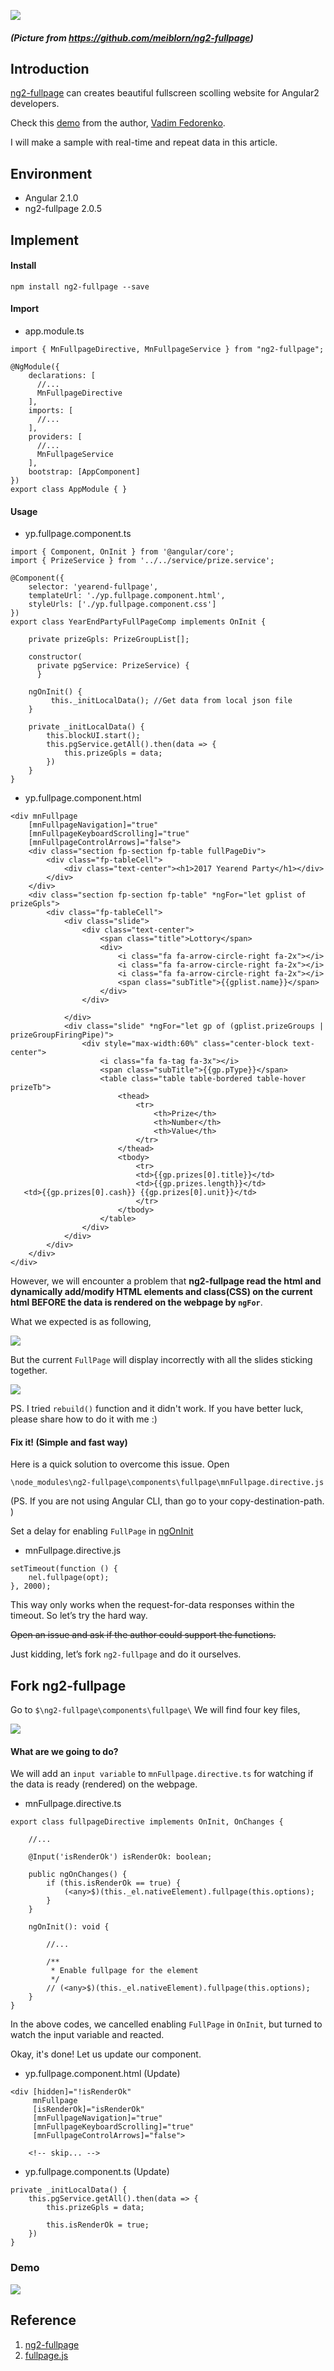 ![](https://2.bp.blogspot.com/-UoCMYEnuy6A/WG0O7wKmxXI/AAAAAAAAEHI/UqpVgVPWsGAErojAw6xu8QBjr9ClW2pIACLcB/s400/fullpage.png)
##### (Picture from https://github.com/meiblorn/ng2-fullpage)

## Introduction

[ng2-fullpage](https://github.com/meiblorn/ng2-fullpage) can creates beautiful fullscreen scolling website for Angular2 developers.

Check this [demo](http://meiblorn.github.io/ng2-fullpage/) from the author, [Vadim Fedorenko](https://github.com/meiblorn).

I will make a sample with real-time and repeat data in this article.


## Environment

* Angular 2.1.0
* ng2-fullpage 2.0.5


## Implement


#### Install

`npm install ng2-fullpage --save`

#### Import

* app.module.ts

```
import { MnFullpageDirective, MnFullpageService } from "ng2-fullpage";

@NgModule({
    declarations: [
      //...
      MnFullpageDirective
    ],
    imports: [
      //...
    ],
    providers: [
      //...
      MnFullpageService
    ],
    bootstrap: [AppComponent]
})
export class AppModule { }
```

#### Usage

* yp.fullpage.component.ts

```
import { Component, OnInit } from '@angular/core';
import { PrizeService } from '../../service/prize.service';

@Component({
    selector: 'yearend-fullpage',
    templateUrl: './yp.fullpage.component.html',
    styleUrls: ['./yp.fullpage.component.css']
})
export class YearEndPartyFullPageComp implements OnInit {

    private prizeGpls: PrizeGroupList[];

    constructor(
      private pgService: PrizeService) {
      }

    ngOnInit() {
         this._initLocalData(); //Get data from local json file
    }

    private _initLocalData() {
        this.blockUI.start();
        this.pgService.getAll().then(data => {
            this.prizeGpls = data;
        })
    }
}
```

* yp.fullpage.component.html

```
<div mnFullpage
    [mnFullpageNavigation]="true"
    [mnFullpageKeyboardScrolling]="true"
    [mnFullpageControlArrows]="false">
    <div class="section fp-section fp-table fullPageDiv">
        <div class="fp-tableCell">
            <div class="text-center"><h1>2017 Yearend Party</h1></div>
        </div>
    </div>
    <div class="section fp-section fp-table" *ngFor="let gplist of prizeGpls">
        <div class="fp-tableCell">
            <div class="slide">
                <div class="text-center">
                    <span class="title">Lottory</span>
                    <div>
                        <i class="fa fa-arrow-circle-right fa-2x"></i>
                        <i class="fa fa-arrow-circle-right fa-2x"></i>
                        <i class="fa fa-arrow-circle-right fa-2x"></i>
                        <span class="subTitle">{{gplist.name}}</span>
                    </div>
                </div>

            </div>
            <div class="slide" *ngFor="let gp of (gplist.prizeGroups | prizeGroupFiringPipe)">
                <div style="max-width:60%" class="center-block text-center">
                    <i class="fa fa-tag fa-3x"></i>
                    <span class="subTitle">{{gp.pType}}</span>
                    <table class="table table-bordered table-hover prizeTb">
                        <thead>
                            <tr>
                                <th>Prize</th>
                                <th>Number</th>
                                <th>Value</th>
                            </tr>
                        </thead>
                        <tbody>
                            <tr>
                            <td>{{gp.prizes[0].title}}</td>
                            <td>{{gp.prizes.length}}</td>
   <td>{{gp.prizes[0].cash}} {{gp.prizes[0].unit}}</td>
                            </tr>
                        </tbody>
                    </table>
                </div>
            </div>
        </div>
    </div>
</div>
```

However, we will encounter a problem that **ng2-fullpage read the html and dynamically add/modify HTML elements and class(CSS) on the current html BEFORE the data is rendered on the webpage by `ngFor`**.

What we expected is as following,

![](https://1.bp.blogspot.com/-gYIo4r0tSRg/WG0Pja332HI/AAAAAAAAEHM/stASbNx3grUqW-c5agEzi2-xSePvZt3TgCLcB/s640/image002.gif)

But the current `FullPage` will display incorrectly with all the slides sticking together.

![](https://3.bp.blogspot.com/-VjmISdFB45I/WG0Pll9T5MI/AAAAAAAAEHg/z3tFybLb1LI3Y6FvHMeuLEMH5mfKke1jwCEw/s640/image003.jpg)


PS. I tried `rebuild()` function and it didn't work. If you have better luck, please share how to do it with me :)



#### Fix it! (Simple and fast way)

Here is a quick solution to overcome this issue. Open

`\node_modules\ng2-fullpage\components\fullpage\mnFullpage.directive.js`

(PS. If you are not using Angular CLI, than go to your copy-destination-path. )

Set a delay for enabling `FullPage` in [ngOnInit](https://angular.io/docs/ts/latest/api/core/index/OnInit-class.html)

* mnFullpage.directive.js

```
setTimeout(function () {
    nel.fullpage(opt);
}, 2000);
```

This way only works when the request-for-data responses within the timeout.
So let’s try the hard way.

~~Open an issue and ask if the author could support the functions.~~

Just kidding, let’s fork `ng2-fullpage` and do it ourselves.


## Fork ng2-fullpage


Go to `$\ng2-fullpage\components\fullpage\`
We will find four key files,

![](https://2.bp.blogspot.com/-x37F2izE1DU/WG0PlRAaRBI/AAAAAAAAEHg/5PID4AHW1FYbKqC6jDVYyGSyBVS2XTwKACEw/s1600/image004.png)


#### What are we going to do?

We will add an `input variable` to `mnFullpage.directive.ts` for watching if the data is ready (rendered) on the webpage.

* mnFullpage.directive.ts

```
export class fullpageDirective implements OnInit, OnChanges {

    //...

    @Input('isRenderOk') isRenderOk: boolean;

    public ngOnChanges() {
        if (this.isRenderOk == true) {
            (<any>$)(this._el.nativeElement).fullpage(this.options);
        }
    }

    ngOnInit(): void {
       
        //...
       
        /**
         * Enable fullpage for the element
         */
        // (<any>$)(this._el.nativeElement).fullpage(this.options);
    }
}
```

In the above codes, we cancelled enabling `FullPage` in `OnInit`, but turned to watch the input variable and reacted.

Okay, it's done! Let us update our component.

* yp.fullpage.component.html (Update)

```
<div [hidden]="!isRenderOk"
     mnFullpage
     [isRenderOk]="isRenderOk"
     [mnFullpageNavigation]="true"
     [mnFullpageKeyboardScrolling]="true"
     [mnFullpageControlArrows]="false">

    <!-- skip... -->
```


* yp.fullpage.component.ts (Update)

```
private _initLocalData() {
    this.pgService.getAll().then(data => {
        this.prizeGpls = data;

        this.isRenderOk = true;
    })
}
```

### Demo

![](https://2.bp.blogspot.com/-4r9GP7Pdp-Q/WG0PmJjDHJI/AAAAAAAAEHg/7E2TJLQgxg8XFcoqoCzcLa8UA7Q7_G2XwCEw/s1600/image005.gif)

## Reference

1. [ng2-fullpage](https://github.com/meiblorn/ng2-fullpage)
2. [fullpage.js](https://github.com/alvarotrigo/fullPage.js/)

